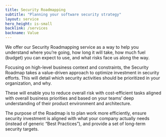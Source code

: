 ```yaml
---
title: Security Roadmapping
subtitle: "Planning your software security strategy"
layout: service
hero_height: is-small
backlink: /services
backname: Value
---
```


We offer our Security Roadmapping service as a way to help you understand where you’re going, how long it will take, how much fuel (budget) you can expect to use, and what risks face us along the way.

Focusing on high-level business context and constraints, the Security Roadmap takes a value-driven approach to optimize investment in security efforts. This will detail which security activities should be prioritized in your organization, and why.

These will enable you to reduce overall risk with cost-efficient tasks aligned with overall business priorities and based on your teams’ deep understanding of their product environment and architecture.

The purpose of the Roadmap is to plan work more efficiently, ensure security investment is aligned with what your company actually needs (instead of generic “Best Practices”), and provide a set of long-term security targets.
